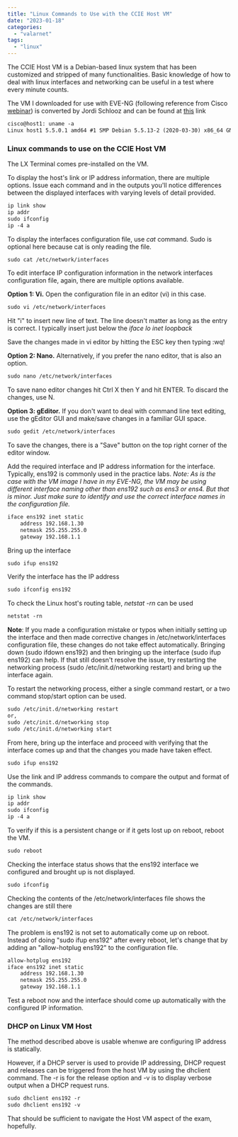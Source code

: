 ```yaml
---
title: "Linux Commands to Use with the CCIE Host VM"
date: "2023-01-18"
categories: 
  - "valarnet"
tags: 
  - "linux"
---
```


The CCIE Host VM is a Debian-based linux system that has been customized and stripped of many functionalities. Basic knowledge of how to deal with linux interfaces and networking can be useful in a test where every minute counts.

The VM I downloaded for use with EVE-NG (following reference from Cisco [webinar](https://learningnetwork.cisco.com/s/question/0D53i000017uwFnCAI/ccie-enterprise-infrastructure-build-your-own-lab-and-beyond-post-webinar-open-discussion-thread)) is converted by Jordi Schlooz and can be found at [this](https://www.theansweris101010.network/its-here-the-ccie-lab-image/) link

```md
cisco@host1: uname -a
Linux host1 5.5.0.1 amd64 #1 SMP Debian 5.5.13-2 (2020-03-30) x86_64 GNU/Linux
```

### Linux commands to use on the CCIE Host VM

The LX Terminal comes pre-installed on the VM.

To display the host's link or IP address information, there are multiple options. Issue each command and in the outputs you'll notice differences between the displayed interfaces with varying levels of detail provided.
```md
ip link show
ip addr
sudo ifconfig
ip -4 a
```

To display the interfaces configuration file, use *cat* command. Sudo is optional here because cat is only reading the file.
```md
sudo cat /etc/network/interfaces
```

To edit interface IP configuration information in the network interfaces configuration file, again, there are multiple options available. 

**Option 1: Vi.** Open the configuration file in an editor (vi) in this case.
```md
sudo vi /etc/network/interfaces
```
Hit "i" to insert new line of text. The line doesn't matter as long as the entry is correct. I typically insert just below the *iface lo inet loopback*

Save the changes made in vi editor by hitting the ESC key then typing :wq!

**Option 2: Nano.** Alternatively, if you prefer the nano editor, that is also an option.
```md
sudo nano /etc/network/interfaces
```
To save nano editor changes hit Ctrl X then Y and hit ENTER. To discard the changes, use N.

**Option 3: gEditor.** If you don't want to deal with command line text editing, use the gEditor GUI and make/save changes in a familiar GUI space. 
```md
sudo gedit /etc/network/interfaces
```
To save the changes, there is a "Save" button on the top right corner of the editor window.

Add the required interface and IP address information for the interface. Typically, ens192 is commonly used in the practice labs. *Note: As is the case with the VM image I have in my EVE-NG, the VM may be using different interface naming other than ens192 such as ens3 or ens4. But that is minor. Just make sure to identify and use the correct interface names in the configuration file.*
```md
iface ens192 inet static
	address 192.168.1.30
	netmask 255.255.255.0
	gateway 192.168.1.1
```

Bring up the interface
```md
sudo ifup ens192
```

Verify the interface has the IP address
```md
sudo ifconfig ens192
```

To check the Linux host's routing table, *netstat -rn* can be used
```md
netstat -rn
```

**Note**: If you made a configuration mistake or typos when initially setting up the interface and then made corrective changes in /etc/network/interfaces configuration file, these changes do not take effect automatically. Bringing down (sudo ifdown ens192) and then bringing up the interface (sudo ifup ens192) can help. If that still doesn't resolve the issue, try restarting the networking process (sudo /etc/init.d/networking restart) and bring up the interface again.

To restart the networking process, either a single command restart, or a two command stop/start option can be used. 
```md
sudo /etc/init.d/networking restart
or,
sudo /etc/init.d/networking stop
sudo /etc/init.d/networking start
```

From here, bring up the interface and proceed with verifying that the interface comes up and that the changes you made have taken effect.
```md
sudo ifup ens192
```

Use the link and IP address commands to compare the output and format of the commands.
```md
ip link show
ip addr
sudo ifconfig
ip -4 a
```

To verify if this is a persistent change or  if it gets lost up on reboot, reboot the VM.
```md
sudo reboot
```

Checking the interface status shows that the ens192 interface we configured and brought up is not displayed.
```md
sudo ifconfig
```

Checking the contents of the /etc/network/interfaces file shows the changes are still there
```md
cat /etc/network/interfaces
```

The problem is ens192 is not set to automatically come up on reboot. Instead of doing "sudo ifup ens192" after every reboot, let's change that by adding an "allow-hotplug ens192" to the configuration file.
```md
allow-hotplug ens192
iface ens192 inet static
	address 192.168.1.30
	netmask 255.255.255.0
	gateway 192.168.1.1
```

Test a reboot now and the interface should come up automatically with the configured IP information.

### DHCP on Linux VM Host
The method described above is usable whenwe are configuring IP address is statically.

However, if a DHCP server is used to provide IP addressing, DHCP request and releases can be triggered from the host VM by using the dhclient command. The -r is for the release option and -v is to display verbose output when a DHCP request runs.
```md
sudo dhclient ens192 -r
sudo dhclient ens192 -v
```

That should be sufficient to navigate the Host VM aspect of the exam, hopefully.